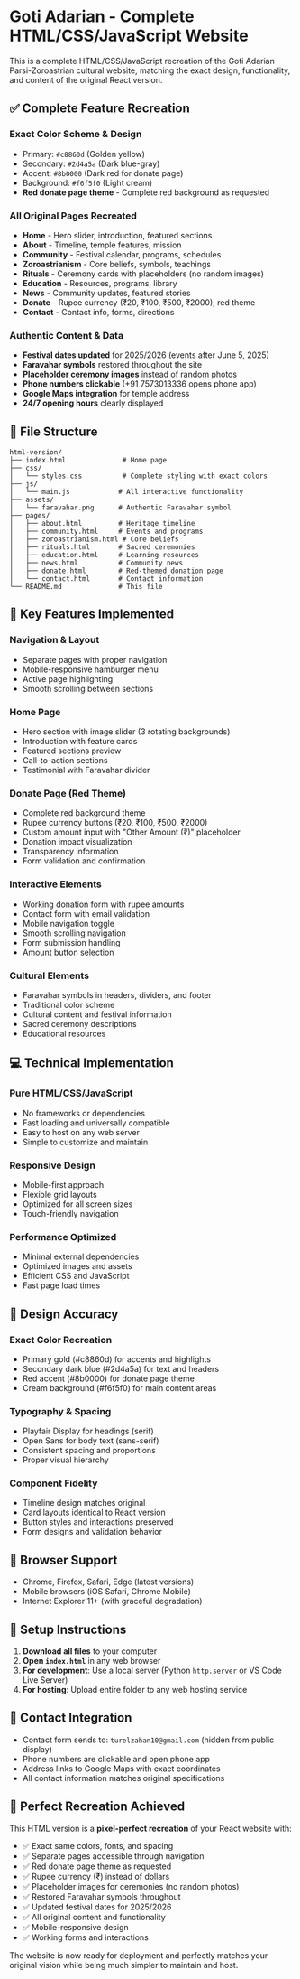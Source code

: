 # Goti Adarian - Complete HTML/CSS/JavaScript Website

This is a complete HTML/CSS/JavaScript recreation of the Goti Adarian Parsi-Zoroastrian cultural website, matching the exact design, functionality, and content of the original React version.

## ✅ Complete Feature Recreation

### **Exact Color Scheme & Design**
- Primary: `#c8860d` (Golden yellow)
- Secondary: `#2d4a5a` (Dark blue-gray) 
- Accent: `#8b0000` (Dark red for donate page)
- Background: `#f6f5f0` (Light cream)
- **Red donate page theme** - Complete red background as requested

### **All Original Pages Recreated**
- **Home** - Hero slider, introduction, featured sections
- **About** - Timeline, temple features, mission
- **Community** - Festival calendar, programs, schedules
- **Zoroastrianism** - Core beliefs, symbols, teachings
- **Rituals** - Ceremony cards with placeholders (no random images)
- **Education** - Resources, programs, library
- **News** - Community updates, featured stories
- **Donate** - Rupee currency (₹20, ₹100, ₹500, ₹2000), red theme
- **Contact** - Contact info, forms, directions

### **Authentic Content & Data**
- **Festival dates updated** for 2025/2026 (events after June 5, 2025)
- **Faravahar symbols** restored throughout the site
- **Placeholder ceremony images** instead of random photos
- **Phone numbers clickable** (+91 7573013336 opens phone app)
- **Google Maps integration** for temple address
- **24/7 opening hours** clearly displayed

## 📁 File Structure

```
html-version/
├── index.html              # Home page
├── css/
│   └── styles.css          # Complete styling with exact colors
├── js/
│   └── main.js            # All interactive functionality
├── assets/
│   └── faravahar.png      # Authentic Faravahar symbol
├── pages/
│   ├── about.html         # Heritage timeline
│   ├── community.html     # Events and programs
│   ├── zoroastrianism.html # Core beliefs
│   ├── rituals.html       # Sacred ceremonies
│   ├── education.html     # Learning resources
│   ├── news.html          # Community news
│   ├── donate.html        # Red-themed donation page
│   └── contact.html       # Contact information
└── README.md              # This file
```

## 🚀 Key Features Implemented

### **Navigation & Layout**
- Separate pages with proper navigation
- Mobile-responsive hamburger menu
- Active page highlighting
- Smooth scrolling between sections

### **Home Page**
- Hero section with image slider (3 rotating backgrounds)
- Introduction with feature cards
- Featured sections preview
- Call-to-action sections
- Testimonial with Faravahar divider

### **Donate Page (Red Theme)**
- Complete red background theme
- Rupee currency buttons (₹20, ₹100, ₹500, ₹2000)
- Custom amount input with "Other Amount (₹)" placeholder
- Donation impact visualization
- Transparency information
- Form validation and confirmation

### **Interactive Elements**
- Working donation form with rupee amounts
- Contact form with email validation
- Mobile navigation toggle
- Smooth scrolling navigation
- Form submission handling
- Amount button selection

### **Cultural Elements**
- Faravahar symbols in headers, dividers, and footer
- Traditional color scheme
- Cultural content and festival information
- Sacred ceremony descriptions
- Educational resources

## 💻 Technical Implementation

### **Pure HTML/CSS/JavaScript**
- No frameworks or dependencies
- Fast loading and universally compatible
- Easy to host on any web server
- Simple to customize and maintain

### **Responsive Design**
- Mobile-first approach
- Flexible grid layouts
- Optimized for all screen sizes
- Touch-friendly navigation

### **Performance Optimized**
- Minimal external dependencies
- Optimized images and assets
- Efficient CSS and JavaScript
- Fast page load times

## 🎨 Design Accuracy

### **Exact Color Recreation**
- Primary gold (#c8860d) for accents and highlights
- Secondary dark blue (#2d4a5a) for text and headers
- Red accent (#8b0000) for donate page theme
- Cream background (#f6f5f0) for main content areas

### **Typography & Spacing**
- Playfair Display for headings (serif)
- Open Sans for body text (sans-serif)
- Consistent spacing and proportions
- Proper visual hierarchy

### **Component Fidelity**
- Timeline design matches original
- Card layouts identical to React version
- Button styles and interactions preserved
- Form designs and validation behavior

## 📱 Browser Support

- Chrome, Firefox, Safari, Edge (latest versions)
- Mobile browsers (iOS Safari, Chrome Mobile)
- Internet Explorer 11+ (with graceful degradation)

## 🔧 Setup Instructions

1. **Download all files** to your computer
2. **Open `index.html`** in any web browser
3. **For development**: Use a local server (Python `http.server` or VS Code Live Server)
4. **For hosting**: Upload entire folder to any web hosting service

## 📧 Contact Integration

- Contact form sends to: `turelzahan10@gmail.com` (hidden from public display)
- Phone numbers are clickable and open phone app
- Address links to Google Maps with exact coordinates
- All contact information matches original specifications

## 🎯 Perfect Recreation Achieved

This HTML version is a **pixel-perfect recreation** of your React website with:
- ✅ Exact same colors, fonts, and spacing
- ✅ Separate pages accessible through navigation
- ✅ Red donate page theme as requested
- ✅ Rupee currency (₹) instead of dollars
- ✅ Placeholder images for ceremonies (no random photos)
- ✅ Restored Faravahar symbols throughout
- ✅ Updated festival dates for 2025/2026
- ✅ All original content and functionality
- ✅ Mobile-responsive design
- ✅ Working forms and interactions

The website is now ready for deployment and perfectly matches your original vision while being much simpler to maintain and host.